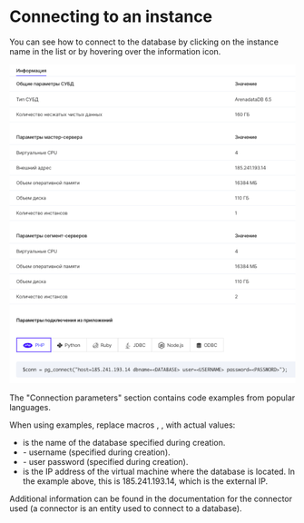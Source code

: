 Connecting to an instance
=========================

You can see how to connect to the database by clicking on the instance name in the list or by hovering over the information icon.

![](./assets/1599678281593-1599678281593.png)

The "Connection parameters" section contains code examples from popular languages.

When using examples, replace macros <DATABASE>, <USERNAME>, <PASSWORD> with actual values:

*   <DATABASE> is the name of the database specified during creation.
*   <USERNAME> - username (specified during creation).
*   <PASSWORD> - user password (specified during creation).
*   <HOST> is the IP address of the virtual machine where the database is located. In the example above, this is 185.241.193.14, which is the external IP.

Additional information can be found in the documentation for the connector used (a connector is an entity used to connect to a database).